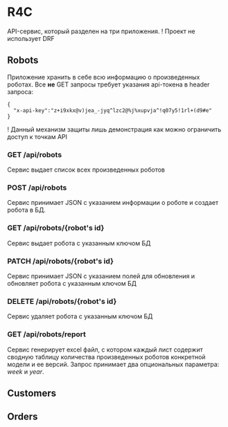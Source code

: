 # R4C
API-сервис, который разделен на три приложения.
! Проект не использует DRF

## Robots
Приложение хранить в себе всю информацию о произведенных роботах.
Все **не** GET запросы требует указания api-токена в header запроса:
```
{
  "x-api-key":"z+i9xkx@v)jea_-jyq^lzc2@%j%xupvja^!q07y5!1rl+(d9#e"
}
```
! Данный механизм защиты лишь демонстрация как можно ограничить доступ к точкам API

### GET /api/robots
Сервис выдает список всех произведенных роботов

### POST /api/robots
Сервис принимает JSON с указанием информации о роботе и создает робота в БД.

### GET /api/robots/{robot's id}
Сервис выдает робота с указанным ключом БД

### PATCH /api/robots/{robot's id}
Сервис принимает JSON с указанием полей для обновления и обновляет робота с указанным ключом БД

### DELETE /api/robots/{robot's id}
Сервис удаляет робота с указанным ключом БД

### GET /api/robots/report
Сервис генерирует excel файл, с котором каждый лист содержит сводную таблицу количества произведенных роботов конкретной модели и ее версий.
Запрос принимает два опциональных параметра: *week* и *year*.

## Customers


## Orders

